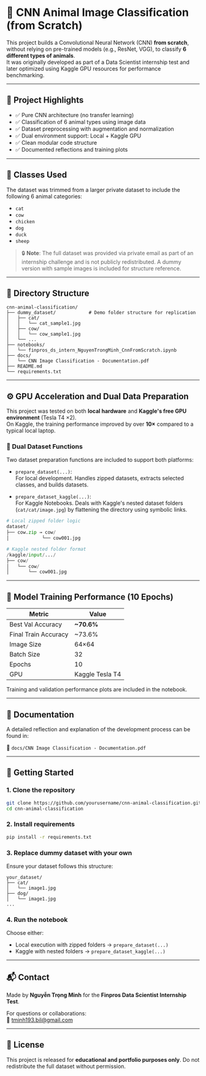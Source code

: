 # 🧠 CNN Animal Image Classification (from Scratch)

This project builds a Convolutional Neural Network (CNN) **from scratch**, without relying on pre-trained models (e.g., ResNet, VGG), to classify **6 different types of animals**.  
It was originally developed as part of a Data Scientist internship test and later optimized using Kaggle GPU resources for performance benchmarking.

---

## 📌 Project Highlights

- ✅ Pure CNN architecture (no transfer learning)
- ✅ Classification of 6 animal types using image data
- ✅ Dataset preprocessing with augmentation and normalization
- ✅ Dual environment support: Local + Kaggle GPU
- ✅ Clean modular code structure
- ✅ Documented reflections and training plots

---

## 🐾 Classes Used

The dataset was trimmed from a larger private dataset to include the following 6 animal categories:

- `cat`
- `cow`
- `chicken`
- `dog`
- `duck`
- `sheep`

> 🔒 **Note**: The full dataset was provided via private email as part of an internship challenge and is not publicly redistributed. A dummy version with sample images is included for structure reference.

---

## 📁 Directory Structure

```
cnn-animal-classification/
├── dummy_dataset/            # Demo folder structure for replication
│   ├── cat/
│   │   └── cat_sample1.jpg
│   ├── cow/
│   │   └── cow_sample1.jpg
│   └── ...
├── notebooks/
│   └── finpros_ds_intern_NguyenTrongMinh_CnnFromScratch.ipynb
├── docs/
│   └── CNN Image Classification - Documentation.pdf
├── README.md
└── requirements.txt
```

---

## ⚙️ GPU Acceleration and Dual Data Preparation

This project was tested on both **local hardware** and **Kaggle's free GPU environment** (Tesla T4 ×2).  
On Kaggle, the training performance improved by over **10×** compared to a typical local laptop.

### 🧩 Dual Dataset Functions

Two dataset preparation functions are included to support both platforms:

- `prepare_dataset(...)`:  
  For local development. Handles zipped datasets, extracts selected classes, and builds datasets.

- `prepare_dataset_kaggle(...)`:  
  For Kaggle Notebooks. Deals with Kaggle's nested dataset folders (`cat/cat/image.jpg`) by flattening the directory using symbolic links.

```python
# Local zipped folder logic
dataset/
├── cow.zip → cow/
│            └── cow001.jpg

# Kaggle nested folder format
/kaggle/input/.../
├── cow/
│   └── cow/
│       └── cow001.jpg
```

---

## 🧪 Model Training Performance (10 Epochs)

| Metric        | Value     |
|---------------|-----------|
| Best Val Accuracy | **~70.6%** |
| Final Train Accuracy | ~73.6% |
| Image Size | 64×64 |
| Batch Size | 32 |
| Epochs | 10 |
| GPU | Kaggle Tesla T4 |

Training and validation performance plots are included in the notebook.

---

## 📄 Documentation

A detailed reflection and explanation of the development process can be found in:

📄 `docs/CNN Image Classification - Documentation.pdf`

---

## 🚀 Getting Started

### 1. Clone the repository
```bash
git clone https://github.com/yourusername/cnn-animal-classification.git
cd cnn-animal-classification
```

### 2. Install requirements
```bash
pip install -r requirements.txt
```

### 3. Replace dummy dataset with your own
Ensure your dataset follows this structure:
```
your_dataset/
├── cat/
│   └── image1.jpg
├── dog/
│   └── image1.jpg
...
```

### 4. Run the notebook
Choose either:
- Local execution with zipped folders → `prepare_dataset(...)`
- Kaggle with nested folders → `prepare_dataset_kaggle(...)`

---

## 📬 Contact

Made by **Nguyễn Trọng Minh** for the **Finpros Data Scientist Internship Test**.

For questions or collaborations:  
📧 tminh193.bil@gmail.com 

---

## 📝 License

This project is released for **educational and portfolio purposes only**. Do not redistribute the full dataset without permission.
